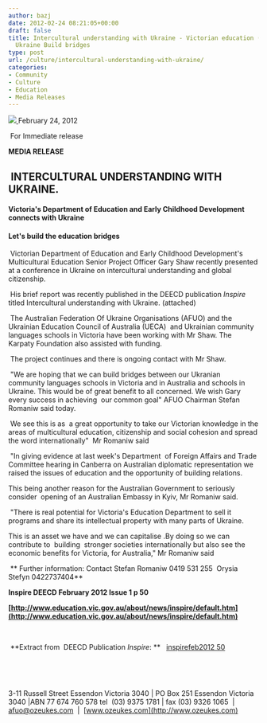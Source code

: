 ```yaml
---
author: bazj
date: 2012-02-24 08:21:05+00:00
draft: false
title: Intercultural understanding with Ukraine - Victorian education (DEECD)  and
  Ukraine Build bridges
type: post
url: /culture/intercultural-understanding-with-ukraine/
categories:
- Community
- Culture
- Education
- Media Releases
---
```


[![](http://www.ozeukes.com/wp-content/uploads/2012/02/zCYOA-Web-letterhead-color-600-pxls1.jpg)
](http://www.ozeukes.com/wp-content/uploads/2012/02/zCYOA-Web-letterhead-color-600-pxls1.jpg)February 24, 2012

 For Immediate release





**MEDIA RELEASE**








##  INTERCULTURAL UNDERSTANDING WITH UKRAINE.




#### Victoria's Department of Education and Early Childhood Development connects with Ukraine




#### Let's build the education bridges


 Victorian Department of Education and Early Childhood Development's Multicultural Education Senior Project Officer Gary Shaw recently presented at a conference in Ukraine on intercultural understanding and global citizenship.

 His brief report was recently published in the DEECD publication _Inspire_ titled Intercultural understanding with Ukraine. (attached)

 The Australian Federation Of Ukraine Organisations (AFUO) and the Ukrainian Education Council of Australia (UECA)  and Ukrainian community languages schools in Victoria have been working with Mr Shaw. The Karpaty Foundation also assisted with funding.

 The project continues and there is ongoing contact with Mr Shaw.

 "We are hoping that we can build bridges between our Ukranian community languages schools in Victoria and in Australia and schools in Ukraine. This would be of great benefit to all concerned. We wish Gary every success in achieving  our common goal" AFUO Chairman Stefan Romaniw said today.

 We see this is as  a great opportunity to take our Victorian knowledge in the areas of multicultural education, citizenship and social cohesion and spread the word internationally"  Mr Romaniw said

 "In giving evidence at last week's Department  of Foreign Affairs and Trade Committee hearing in Canberra on Australian diplomatic representation we raised the issues of education and the opportunity of building relations.

This being another reason for the Australian Government to seriously consider  opening of an Australian Embassy in Kyiv, Mr Romaniw said.

 "There is real potential for Victoria's Education Department to sell it programs and share its intellectual property with many parts of Ukraine.

This is an asset we have and we can capitalise .By doing so we can contribute to  building  stronger societies internationally but also see the economic benefits for Victoria, for Australia," Mr Romaniw said

 ** Further information: Contact Stefan Romaniw 0419 531 255  Orysia Stefyn 0422737404**


**Inspire DEECD February 2012 Issue 1 p 50**




**[http://www.education.vic.gov.au/about/news/inspire/default.htm](http://www.education.vic.gov.au/about/news/inspire/default.htm)**




 




 **Extract from  DEECD Publication _Inspire_: **   [inspirefeb2012 50](http://www.ozeukes.com/wp-content/uploads/2012/02/inspirefeb2012-50.pdf)




 








 




3-11 Russell Street Essendon Victoria 3040 | PO Box 251 Essendon Victoria 3040
|ABN 77 674 760 578
tel  (03) 9375 1781 | fax (03) 9326 1065  |  afuo@ozeukes.com  |  [www.ozeukes.com](http://www.ozeukes.com)








 




 





 
